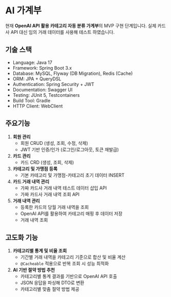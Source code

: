 # AI 가계부 

현재 **OpenAI API 활용 카테고리 자동 분류 가계부**의 MVP 구현 단계입니다.
실제 카드사 API 대신 임의 거래 데이터를 사용해 테스트 하였습니다.

## 기술 스택
- Language: Java 17
- Framework: Spring Boot 3.x
- Database: MySQL, Flyway (DB Migration), Redis (Cache)
- ORM: JPA + QueryDSL
- Authentication: Spring Security + JWT
- Documentation: Swagger UI
- Testing: JUnit 5, Testcontainers
- Build Tool: Gradle
- HTTP Client: WebClient

## 주요기능
1. **회원 관리**
    - 회원 CRUD (생성, 조회, 수정, 삭제)
    - JWT 기반 인증/인가 (로그인/로그아웃, 토큰 재발급)
2. **카드 관리**
    - 카드 CRD (생성, 조회, 삭제)
3. **카테고리 및 가맹점 등록**
    - 기본 카테고리 및 가맹점-카테고리 초기 데이터 INSERT
4. **카드 거래 내역 관리**
    - 가짜 카드사 거래 내역 테스트 데이터 삽입 API
    - 가짜 카드사 거래 내역 조회 API
5. **거래 내역 관리**
    - 등록한 카드의 당월 거래 내역을 조회
    - OpenAI API를 활용하여 카테고리 매핑 후 데이터 저장
    - 거래 내역 조회

## 고도화 기능
1. **카테고리별 통계 및 비율 조회**
   - 기간별 거래 내역을 카테고리 기준으로 합산 및 비율 계산
   - `@Cacheable` 적용으로 반복 조회 시 성능 최적화
2. **AI 기반 절약 방법 추천**
   - 카테고리별 통계 결과를 기반으로 OpenAI API 호출
   - JSON 응답을 파싱해 DTO로 변환
   - 카테고리별 맞춤 절약 방법 제공